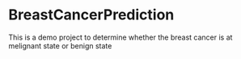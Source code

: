 # BreastCancerPrediction
This is a demo project to determine whether the breast cancer is at melignant state or benign state

